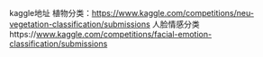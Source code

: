 kaggle地址
植物分类：https://www.kaggle.com/competitions/neu-vegetation-classification/submissions
人脸情感分类https://www.kaggle.com/competitions/facial-emotion-classification/submissions
